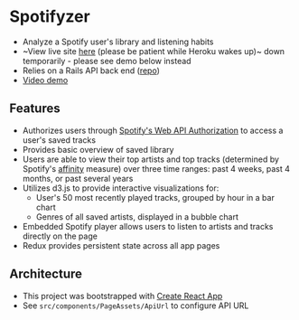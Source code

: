 # Spotifyzer
* Analyze a Spotify user's library and listening habits
* ~View live site [here](https://spotifyzer-fe.herokuapp.com/) (please be patient while Heroku wakes up)~ down temporarily - please see demo below instead
* Relies on a Rails API back end ([repo](https://github.com/davidtom/spotifyzer-api))
* [Video demo](https://www.youtube.com/watch?v=6HGACQsPdjM&feature=youtu.be)

## Features
* Authorizes users through [Spotify's Web API Authorization](https://developer.spotify.com/web-api/authorization-guide/) to access a user's saved tracks
* Provides basic overview of saved library
* Users are able to view their top artists and top tracks (determined by Spotify's [affinity](https://developer.spotify.com/web-api/get-users-top-artists-and-tracks/) measure) over three time ranges: past 4 weeks, past 4 months, or past several years
* Utilizes d3.js to provide interactive visualizations for:
  * User's 50 most recently played tracks, grouped by hour in a bar chart
  * Genres of all saved artists, displayed in a bubble chart
* Embedded Spotify player allows users to listen to artists and tracks directly on the page
* Redux provides persistent state across all app pages

## Architecture
* This project was bootstrapped with [Create React App](https://github.com/facebookincubator/create-react-app)
* See ```src/components/PageAssets/ApiUrl``` to configure API URL
